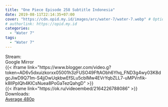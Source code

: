 ```yaml
---
title: "One Piece Episode 258 Subtitle Indonesia"
date: 2019-08-11T22:14:35+07:00
cover: "https://cdn.opid.my.id/images/arc/water-7/water-7.webp" # Optional, cover
# authorlink: https://opid.my.id
categories:
  - "Water 7"
tags:
  - "Water 7"
---
```

<div class="ui menu violet borderless inverted">
  <div class="header item active">
        Stream:
    </div>
  <a class="active item" data-tab="google">
    <i class="google drive icon"></i> Google
  </a>
  <a class="item nounderline" data-tab="mirror">
    <i class="odnoklassniki icon"></i> Mirror
  </a>
</div>
<div class="ui bottom attached tab segment active" style="border:0 !important;" data-tab="google">
 {{< iframe link="https://www.blogger.com/video.g?token=AD6v5dxuizkorxx05001h3zFUSO49FftAObh6Yhq_FND3g4wy03K8dgcJiwD9Q71m-S4jjOwUqkbwEfSLu5cblMw4EVrYqbZLL7-uMPVnfik-k8llPpIQh4KICsNuea8PoGaTezQahgD" >}}
</div>
<div class="ui bottom attached tab segment" style="border:0 !important;" data-tab="mirror">
{{< iframe link="https://ok.ru/videoembed/2164226788086" >}}
</div>
<div class="ui menu violet borderless inverted">
  <div class="header item active">
        Downloads:
    </div>
  <a class="item nounderline" href="https://ouo.io/gFjkiL" target="_blank" rel="dofollow"><i class="google drive icon"></i>
    Average 480p</a>
</div>